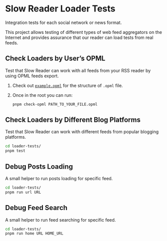 # Slow Reader Loader Tests

Integration tests for each social network or news format.

This project allows testing of different types of web feed aggregators on the Internet and provides assurance that our reader can load tests from real feeds.

## Check Loaders by User’s OPML

Test that Slow Reader can work with all feeds from your RSS reader by using OPML feeds export.

1. Check out [`example.opml`](./example.opml) for the structure of `.opml` file.
2. Once in the root you can run:

   ```sh
   pnpm check-opml PATH_TO_YOUR_FILE.opml
   ```

## Check Loaders by Different Blog Platforms

Test that Slow Reader can work with different feeds from popular blogging platforms.

```sh
cd loader-tests/
pnpm test
```

## Debug Posts Loading

A small helper to run posts loading for specific feed.

```sh
cd loader-tests/
pnpm run url URL
```

## Debug Feed Search

A small helper to run feed searching for specific feed.

```sh
cd loader-tests/
pnpm run home URL HOME_URL
```

